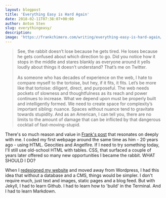 ```yaml
---
layout: blogpost
title: 'Everything Easy is Hard Again'
date: 2018-02-11T07:38:07+00:00
author: Anton Sten
slug: everythingeasy/
description:
image: 'https://frankchimero.com/writing/everything-easy-is-hard-again/images/whoa.png'
---
```


>See, the rabbit doesn’t lose because he gets tired. He loses because he gets confused about which direction to go. Did you notice how it stops in the middle and stares blankly as everyone around it yells loudly about things it doesn’t understand? That’s me on Twitter.<br /><br />As someone who has decades of experience on the web, I hate to compare myself to the tortoise, but hey, if it fits, it fits. Let’s be more like that tortoise: diligent, direct, and purposeful. The web needs pockets of slowness and thoughtfulness as its reach and power continues to increase. What we depend upon must be properly built and intelligently formed. We need to create space for complexity’s important sibling: nuance. Spaces without nuance tend to gravitate towards stupidity. And as an American, I can tell you, there are no limits to the amount of damage that can be inflicted by that dangerous cocktail of fast-moving-stupid.

There's so much reason and value in [Frank's post](https://frankchimero.com/writing/everything-easy-is-hard-again/) that resonates on deeply with me. I coded my first webpage around the same time as him - 20 years ago - using HTML. Geocities and Angelfire. If I need to try something today, I'll still use old-school HTML with tables. CSS, that surfaced a couple of years later offered so many new opportunities I became the rabbit. WHAT SHOULD I DO?

When I [redesigned my website](/blog/redesign) and moved away from Wordpress, I had this idea that without a database and a CMS, things would be simpler. I don't require much, just text and images, static pages and a blog feed. But with Jekyll, I had to learn Github. I had to learn how to 'build' in the Terminal. And I had to learn Markdown.
